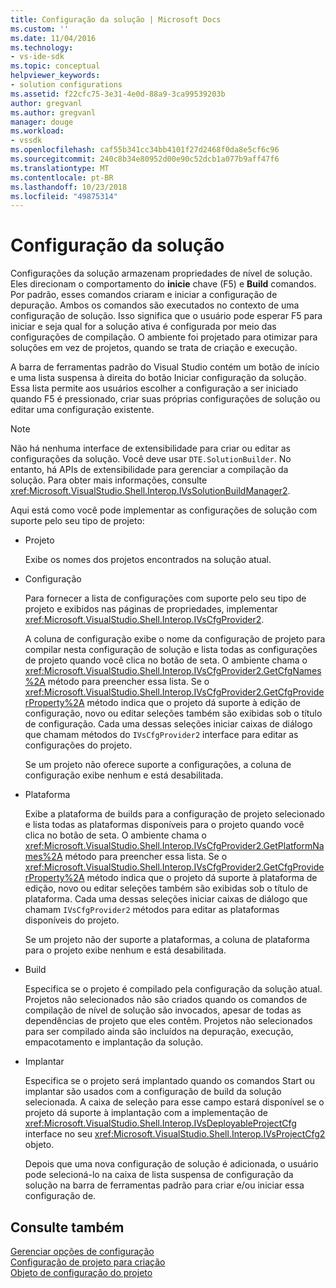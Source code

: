 ```yaml
---
title: Configuração da solução | Microsoft Docs
ms.custom: ''
ms.date: 11/04/2016
ms.technology:
- vs-ide-sdk
ms.topic: conceptual
helpviewer_keywords:
- solution configurations
ms.assetid: f22cfc75-3e31-4e0d-88a9-3ca99539203b
author: gregvanl
ms.author: gregvanl
manager: douge
ms.workload:
- vssdk
ms.openlocfilehash: caf55b341cc34bb4101f27d2468f0da8e5cf6c96
ms.sourcegitcommit: 240c8b34e80952d00e90c52dcb1a077b9aff47f6
ms.translationtype: MT
ms.contentlocale: pt-BR
ms.lasthandoff: 10/23/2018
ms.locfileid: "49875314"
---
```

# <a name="solution-configuration"></a>Configuração da solução
Configurações da solução armazenam propriedades de nível de solução. Eles direcionam o comportamento do **inicie** chave (F5) e **Build** comandos. Por padrão, esses comandos criaram e iniciar a configuração de depuração. Ambos os comandos são executados no contexto de uma configuração de solução. Isso significa que o usuário pode esperar F5 para iniciar e seja qual for a solução ativa é configurada por meio das configurações de compilação. O ambiente foi projetado para otimizar para soluções em vez de projetos, quando se trata de criação e execução.  
  
 A barra de ferramentas padrão do Visual Studio contém um botão de início e uma lista suspensa à direita do botão Iniciar configuração da solução. Essa lista permite aos usuários escolher a configuração a ser iniciado quando F5 é pressionado, criar suas próprias configurações de solução ou editar uma configuração existente.  
  
> [!NOTE]
>  Não há nenhuma interface de extensibilidade para criar ou editar as configurações da solução. Você deve usar `DTE.SolutionBuilder`. No entanto, há APIs de extensibilidade para gerenciar a compilação da solução. Para obter mais informações, consulte <xref:Microsoft.VisualStudio.Shell.Interop.IVsSolutionBuildManager2>.  
  
 Aqui está como você pode implementar as configurações de solução com suporte pelo seu tipo de projeto:  
  
- Projeto  
  
   Exibe os nomes dos projetos encontrados na solução atual.  
  
- Configuração  
  
   Para fornecer a lista de configurações com suporte pelo seu tipo de projeto e exibidos nas páginas de propriedades, implementar <xref:Microsoft.VisualStudio.Shell.Interop.IVsCfgProvider2>.  
  
   A coluna de configuração exibe o nome da configuração de projeto para compilar nesta configuração de solução e lista todas as configurações de projeto quando você clica no botão de seta. O ambiente chama o <xref:Microsoft.VisualStudio.Shell.Interop.IVsCfgProvider2.GetCfgNames%2A> método para preencher essa lista. Se o <xref:Microsoft.VisualStudio.Shell.Interop.IVsCfgProvider2.GetCfgProviderProperty%2A> método indica que o projeto dá suporte à edição de configuração, novo ou editar seleções também são exibidas sob o título de configuração. Cada uma dessas seleções iniciar caixas de diálogo que chamam métodos do `IVsCfgProvider2` interface para editar as configurações do projeto.  
  
   Se um projeto não oferece suporte a configurações, a coluna de configuração exibe nenhum e está desabilitada.  
  
- Plataforma  
  
   Exibe a plataforma de builds para a configuração de projeto selecionado e lista todas as plataformas disponíveis para o projeto quando você clica no botão de seta. O ambiente chama o <xref:Microsoft.VisualStudio.Shell.Interop.IVsCfgProvider2.GetPlatformNames%2A> método para preencher essa lista. Se o <xref:Microsoft.VisualStudio.Shell.Interop.IVsCfgProvider2.GetCfgProviderProperty%2A> método indica que o projeto dá suporte à plataforma de edição, novo ou editar seleções também são exibidas sob o título de plataforma. Cada uma dessas seleções iniciar caixas de diálogo que chamam `IVsCfgProvider2` métodos para editar as plataformas disponíveis do projeto.  
  
   Se um projeto não der suporte a plataformas, a coluna de plataforma para o projeto exibe nenhum e está desabilitada.  
  
- Build  
  
   Especifica se o projeto é compilado pela configuração da solução atual. Projetos não selecionados não são criados quando os comandos de compilação de nível de solução são invocados, apesar de todas as dependências de projeto que eles contêm. Projetos não selecionados para ser compilado ainda são incluídos na depuração, execução, empacotamento e implantação da solução.  
  
- Implantar  
  
   Especifica se o projeto será implantado quando os comandos Start ou implantar são usados com a configuração de build da solução selecionada. A caixa de seleção para esse campo estará disponível se o projeto dá suporte à implantação com a implementação de <xref:Microsoft.VisualStudio.Shell.Interop.IVsDeployableProjectCfg> interface no seu <xref:Microsoft.VisualStudio.Shell.Interop.IVsProjectCfg2> objeto.  
  
  Depois que uma nova configuração de solução é adicionada, o usuário pode selecioná-lo na caixa de lista suspensa de configuração da solução na barra de ferramentas padrão para criar e/ou iniciar essa configuração de.  
  
## <a name="see-also"></a>Consulte também  
 [Gerenciar opções de configuração](../../extensibility/internals/managing-configuration-options.md)   
 [Configuração de projeto para criação](../../extensibility/internals/project-configuration-for-building.md)   
 [Objeto de configuração do projeto](../../extensibility/internals/project-configuration-object.md)